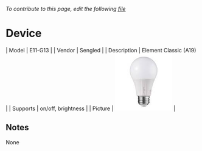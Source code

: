 
*To contribute to this page, edit the following
[file](https://github.com/Koenkk/zigbee2mqtt.io/blob/master/docgen/device_page_notes.js)*

# Device

| Model | E11-G13  |
| Vendor  | Sengled  |
| Description | Element Classic (A19) |
| Supports | on/off, brightness |
| Picture | ![../images/devices/E11-G13.jpg](../images/devices/E11-G13.jpg) |

## Notes

None
